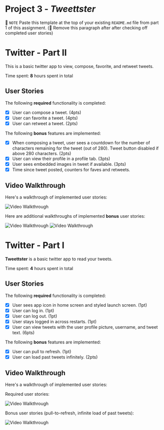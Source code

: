 # Project 3 - *Tweettster*
📝 `NOTE` Paste this template at the top of your existing `README.md` file from part 1 of this assignment. (🚫 Remove this paragraph after after checking off completed user stories)

# Twitter - Part II

This is a basic twitter app to view, compose, favorite, and retweet tweets.

Time spent: **8** hours spent in total

## User Stories

The following **required** functionality is completed:

- [X] User can compose a tweet. (4pts)
- [X] User can favorite a tweet. (4pts)
- [X] User can retweet a tweet. (2pts)

The following **bonus** features are implemented:

- [X] When composing a tweet, user sees a countdown for the number of characters remaining for the tweet (out of 280). Tweet button disabled if above 280 characters. (2pts)
- [X] User can view their profile in a profile tab. (3pts)
- [X] User sees embedded images in tweet if available. (3pts)
- [X] Time since tweet posted, counters for faves and retweets.

## Video Walkthrough

Here's a walkthrough of implemented user stories:

<img src='https://i.imgur.com/MUmrfNx.gif' title='Video Walkthrough' width='' alt='Video Walkthrough' />

Here are additional walkthroughs of implemented **bonus** user stories:

<img src='https://i.imgur.com/CXHWo6c.gif' title='Video Walkthrough' width='' alt='Video Walkthrough' />

<img src='https://i.imgur.com/ytb4feZ.gif' title='Video Walkthrough' width='' alt='Video Walkthrough' />

# Twitter - Part I

**Tweettster** is a basic twitter app to read your tweets.

Time spent: **4** hours spent in total

## User Stories

The following **required** functionality is completed:

- [X] User sees app icon in home screen and styled launch screen. (1pt)
- [X] User can log in. (1pt)
- [X] User can log out. (1pt)
- [X] User stays logged in across restarts. (1pt)
- [X] User can view tweets with the user profile picture, username, and tweet text. (6pts)

The following **bonus** features are implemented:

- [X] User can pull to refresh. (1pt)
- [X] User can load past tweets infinitely. (2pts)

## Video Walkthrough

Here's a walkthrough of implemented user stories:

Required user stories:

<img src='https://i.imgur.com/JfTtQew.gif' title='Video Walkthrough' width='' alt='Video Walkthrough' />

Bonus user stories (pull-to-refresh, infinite load of past tweets):

<img src='https://i.imgur.com/WFuzMSb.gif' title='Video Walkthrough' width='' alt='Video Walkthrough' />
